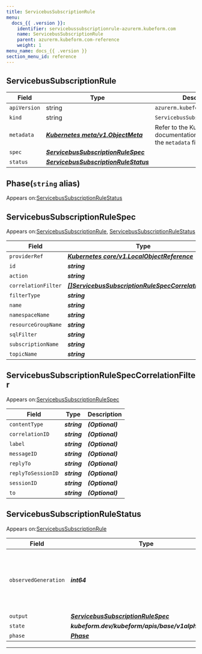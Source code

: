 ```yaml
---
title: ServicebusSubscriptionRule
menu:
  docs_{{ .version }}:
    identifier: servicebussubscriptionrule-azurerm.kubeform.com
    name: ServicebusSubscriptionRule
    parent: azurerm.kubeform.com-reference
    weight: 1
menu_name: docs_{{ .version }}
section_menu_id: reference
---
```


## ServicebusSubscriptionRule
| Field | Type | Description |
| ------ | ----- | ----------- |
| `apiVersion` | string | `azurerm.kubeform.com/v1alpha1` |
|    `kind` | string | `ServicebusSubscriptionRule` |
| `metadata` | ***[Kubernetes meta/v1.ObjectMeta](https://v1-18.docs.kubernetes.io/docs/reference/generated/kubernetes-api/v1.18/#objectmeta-v1-meta)***|Refer to the Kubernetes API documentation for the fields of the `metadata` field.|
| `spec` | ***[ServicebusSubscriptionRuleSpec](#servicebussubscriptionrulespec)***||
| `status` | ***[ServicebusSubscriptionRuleStatus](#servicebussubscriptionrulestatus)***||
## Phase(`string` alias)

Appears on:[ServicebusSubscriptionRuleStatus](#servicebussubscriptionrulestatus)

## ServicebusSubscriptionRuleSpec

Appears on:[ServicebusSubscriptionRule](#servicebussubscriptionrule), [ServicebusSubscriptionRuleStatus](#servicebussubscriptionrulestatus)

| Field | Type | Description |
| ------ | ----- | ----------- |
| `providerRef` | ***[Kubernetes core/v1.LocalObjectReference](https://v1-18.docs.kubernetes.io/docs/reference/generated/kubernetes-api/v1.18/#localobjectreference-v1-core)***||
| `id` | ***string***||
| `action` | ***string***| ***(Optional)*** |
| `correlationFilter` | ***[[]ServicebusSubscriptionRuleSpecCorrelationFilter](#servicebussubscriptionrulespeccorrelationfilter)***| ***(Optional)*** |
| `filterType` | ***string***||
| `name` | ***string***||
| `namespaceName` | ***string***||
| `resourceGroupName` | ***string***||
| `sqlFilter` | ***string***| ***(Optional)*** |
| `subscriptionName` | ***string***||
| `topicName` | ***string***||
## ServicebusSubscriptionRuleSpecCorrelationFilter

Appears on:[ServicebusSubscriptionRuleSpec](#servicebussubscriptionrulespec)

| Field | Type | Description |
| ------ | ----- | ----------- |
| `contentType` | ***string***| ***(Optional)*** |
| `correlationID` | ***string***| ***(Optional)*** |
| `label` | ***string***| ***(Optional)*** |
| `messageID` | ***string***| ***(Optional)*** |
| `replyTo` | ***string***| ***(Optional)*** |
| `replyToSessionID` | ***string***| ***(Optional)*** |
| `sessionID` | ***string***| ***(Optional)*** |
| `to` | ***string***| ***(Optional)*** |
## ServicebusSubscriptionRuleStatus

Appears on:[ServicebusSubscriptionRule](#servicebussubscriptionrule)

| Field | Type | Description |
| ------ | ----- | ----------- |
| `observedGeneration` | ***int64***| ***(Optional)*** Resource generation, which is updated on mutation by the API Server.|
| `output` | ***[ServicebusSubscriptionRuleSpec](#servicebussubscriptionrulespec)***| ***(Optional)*** |
| `state` | ***kubeform.dev/kubeform/apis/base/v1alpha1.State***| ***(Optional)*** |
| `phase` | ***[Phase](#phase)***| ***(Optional)*** |
---
